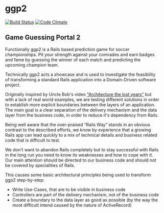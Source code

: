 ggp2
====

[![Build Status](https://travis-ci.org/gramie-sw/ggp2.png?branch=master)](https://travis-ci.org/gramie-sw/ggp2)
[![Code Climate](https://codeclimate.com/github/gramie-sw/ggp2.png)](https://codeclimate.com/github/gramie-sw/ggp2)

Game Guessing Portal 2
----------------------

Functionally ggp2 is a Rails based prediction game for soccer championships. Pit your strength against your comrades and
earn badges and fame by guessing the winner of each match and predicting the upcoming champion team.

Technically ggp2 acts a showcase and is used to investigate the feasibility of transforming a standard Rails application
into a Domain-Driven software project.

Originally inspired by Uncle Bob's video ["Architecture the lost years"](http://www.youtube.com/watch?v=WpkDN78P884)
but with a lack of real world examples, we are testing different solutions in order to establish more explicit
boundaries between the layers of an application. The main goal is a clear separation of the delivery mechanism and the
data layer from the business code, in order to reduce it's dependency from Rails.

Being well aware that the over-praised “Rails Way” stands in an obvious contrast to the described efforts, we know by
experience that a growing Rails app can lead quickly to a mix of technical details and business related code that is
difficult to test.

We don't want to abandon Rails completely but to stay successful with Rails in the long run you need to know its
weaknesses and how to cope with it. Our main attention should be directed to our business code and should not be covered
by specialities of Rails.

This causes some basic architectural principles being used to transform ggp2 step-by-step:

* Write Use-Cases, that are to be visible in business code
* Controllers are part of the delivery mechanism, not of the business code
* Create a boundary to the data layer as good as possible (by the way the most difficult intend caused by the nature of ActiveRecord)


